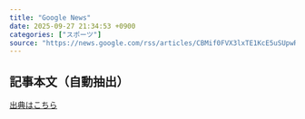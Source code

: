 ```yaml
---
title: "Google News"
date: 2025-09-27 21:34:53 +0900
categories: ["スポーツ"]
source: "https://news.google.com/rss/articles/CBMif0FVX3lxTE1KcE5uSUpwRmZKQmFYVkZWMi1DUlltdzVlN0c3aV85UjhpUVNVNl9VZExsSVVsQW5uM0Frc1B2Zk9hV1h2bFdRbEhDMldMa0ZULTk5WU5RVnZxaFIyZWJOMnFqdHdSUEhSOXgxYnd1bmw5RjdZVjJpNGdzMnd6WVk?oc=5"
---
```


## 記事本文（自動抽出）
<body class="y0K44d EA71Tc" id="readabilityBody"></body>

[出典はこちら](https://news.google.com/rss/articles/CBMif0FVX3lxTE1KcE5uSUpwRmZKQmFYVkZWMi1DUlltdzVlN0c3aV85UjhpUVNVNl9VZExsSVVsQW5uM0Frc1B2Zk9hV1h2bFdRbEhDMldMa0ZULTk5WU5RVnZxaFIyZWJOMnFqdHdSUEhSOXgxYnd1bmw5RjdZVjJpNGdzMnd6WVk?oc=5)

